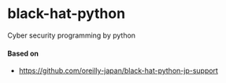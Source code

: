 # black-hat-python
Cyber security programming by python

#### Based on

- https://github.com/oreilly-japan/black-hat-python-jp-support
